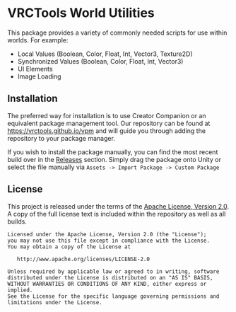 # VRCTools World Utilities

This package provides a variety of commonly needed scripts for use within worlds.
For example:

 - Local Values (Boolean, Color, Float, Int, Vector3, Texture2D)
 - Synchronized Values (Boolean, Color, Float, Int, Vector3)
 - UI Elements
 - Image Loading

## Installation

The preferred way for installation is to use Creator Companion or an equivalent package management tool. Our
repository can be found at https://vrctools.github.io/vpm and will guide you through adding the repository to
your package manager.

If you wish to install the package manually, you can find the most recent build over in the [Releases][Releases]
section. Simply drag the package onto Unity or select the file manually
via `Assets -> Import Package -> Custom Package`

## License

This project is released under the terms of the [Apache License, Version 2.0][License]. A copy of the full
license text is included within the repository as well as all builds.

```
Licensed under the Apache License, Version 2.0 (the "License");
you may not use this file except in compliance with the License.
You may obtain a copy of the License at

   http://www.apache.org/licenses/LICENSE-2.0

Unless required by applicable law or agreed to in writing, software
distributed under the License is distributed on an "AS IS" BASIS,
WITHOUT WARRANTIES OR CONDITIONS OF ANY KIND, either express or implied.
See the License for the specific language governing permissions and
limitations under the License.
```

[Releases]: https://github.com/VRCTools/VRCTWorldUtils/releases
[License]: [https://www.apache.org/licenses/LICENSE-2.0.txt]